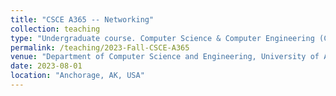 ```yaml
---
title: "CSCE A365 -- Networking"
collection: teaching
type: "Undergraduate course. Computer Science & Computer Engineering (CSCE)"
permalink: /teaching/2023-Fall-CSCE-A365
venue: "Department of Computer Science and Engineering, University of Alaska Anchorage"
date: 2023-08-01
location: "Anchorage, AK, USA"
---
```



